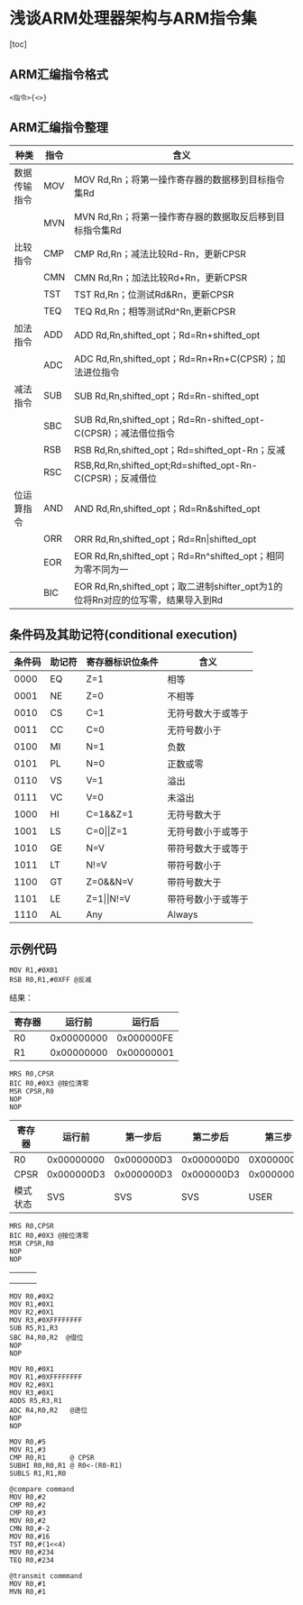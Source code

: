# 浅谈ARM处理器架构与ARM指令集

[toc]

## ARM汇编指令格式

```assembly
<指令>{<>}
```



## ARM汇编指令整理

| 种类         | 指令 | 含义                                                         |
| ------------ | ---- | ------------------------------------------------------------ |
| 数据传输指令 | MOV  | MOV Rd,Rn；将第一操作寄存器的数据移到目标指令集Rd            |
|              | MVN  | MVN Rd,Rn；将第一操作寄存器的数据取反后移到目标指令集Rd      |
| 比较指令     | CMP  | CMP Rd,Rn；减法比较Rd-Rn，更新CPSR                           |
|              | CMN  | CMN Rd,Rn；加法比较Rd+Rn，更新CPSR                           |
|              | TST  | TST Rd,Rn；位测试Rd&Rn，更新CPSR                             |
|              | TEQ  | TEQ Rd,Rn；相等测试Rd^Rn,更新CPSR                            |
| 加法指令     | ADD  | ADD Rd,Rn,shifted_opt；Rd=Rn+shifted_opt                     |
|              | ADC  | ADC Rd,Rn,shifted_opt；Rd=Rn+Rn+C(CPSR)；加法进位指令        |
| 减法指令     | SUB  | SUB Rd,Rn,shifted_opt；Rd=Rn-shifted_opt                     |
|              | SBC  | SUB Rd,Rn,shifted_opt；Rd=Rn-shifted_opt-C(CPSR)；减法借位指令 |
|              | RSB  | RSB Rd,Rn,shifted_opt；Rd=shifted_opt-Rn；反减               |
|              | RSC  | RSB,Rd,Rn,shifted_opt;Rd=shifted_opt-Rn-C(CPSR)；反减借位    |
| 位运算指令   | AND  | AND Rd,Rn,shifted_opt；Rd=Rn&shifted_opt                     |
|              | ORR  | ORR Rd,Rn,shifted_opt；Rd=Rn\|shifted_opt                    |
|              | EOR  | EOR Rd,Rn,shifted_opt；Rd=Rn^shifted_opt；相同为零不同为一   |
|              | BIC  | EOR Rd,Rn,shifted_opt；取二进制shifter_opt为1的位将Rn对应的位写零，结果导入到Rd |

## 条件码及其助记符(conditional execution)

| 条件码 | 助记符 | 寄存器标识位条件 | 含义               |
| ------ | ------ | ---------------- | ------------------ |
| 0000   | EQ     | Z=1              | 相等               |
| 0001   | NE     | Z=0              | 不相等             |
| 0010   | CS     | C=1              | 无符号数大于或等于 |
| 0011   | CC     | C=0              | 无符号数小于       |
| 0100   | MI     | N=1              | 负数               |
| 0101   | PL     | N=0              | 正数或零           |
| 0110   | VS     | V=1              | 溢出               |
| 0111   | VC     | V=0              | 未溢出             |
| 1000   | HI     | C=1&&Z=1         | 无符号数大于       |
| 1001   | LS     | C=0\|\|Z=1       | 无符号数小于或等于 |
| 1010   | GE     | N=V              | 带符号数大于或等于 |
| 1011   | LT     | N!=V             | 带符号数小于       |
| 1100   | GT     | Z=0&&N=V         | 带符号数大于       |
| 1101   | LE     | Z=1\|\|N!=V      | 带符号数小于或等于 |
| 1110   | AL     | Any              | Always             |

## 示例代码

```assembly
MOV R1,#0X01
RSB R0,R1,#0XFF @反减
```
结果：

| 寄存器 | 运行前     | 运行后     |
| ------ | ---------- | ---------- |
| R0     | 0x00000000 | 0x000000FE |
| R1     | 0x00000000 | 0x00000001 |

```assembly
MRS R0,CPSR
BIC R0,#0X3 @按位清零
MSR CPSR,R0
NOP
NOP
```


| 寄存器   | 运行前     | 第一步后   | 第二步后   | 第三步     |
| -------- | ---------- | ---------- | ---------- | ---------- |
| R0       | 0x00000000 | 0x000000D3 | 0x000000D0 | 0X000000D0 |
| CPSR     | 0x000000D3 | 0x000000D3 | 0x000000D3 | 0x000000D0 |
| 模式状态 | SVS        | SVS        | SVS        | USER       |

```assembly
MRS R0,CPSR
BIC R0,#0X3 @按位清零
MSR CPSR,R0
NOP
NOP
```

|      |      |      |
| ---- | ---- | ---- |
|      |      |      |
|      |      |      |
|      |      |      |



```assembly
MOV R0,#0X2
MOV R1,#0X1
MOV R2,#0X1
MOV R3,#0XFFFFFFFF
SUB R5,R1,R3
SBC R4,R0,R2  @借位
NOP
NOP
```

```assembly
MOV R0,#0X1
MOV R1,#0XFFFFFFFF
MOV R2,#0X1
MOV R3,#0X1
ADDS R5,R3,R1
ADC R4,R0,R2   @进位
NOP
NOP
```

```assembly
MOV R0,#5
MOV R1,#3
CMP R0,R1      @ CPSR
SUBHI R0,R0,R1 @ R0<-(R0-R1)
SUBLS R1,R1,R0 
```

```assembly
@compare command
MOV R0,#2
CMP R0,#2
CMP R0,#3
MOV R0,#2
CMN R0,#-2
MOV R0,#16
TST R0,#(1<<4)
MOV R0,#234
TEQ R0,#234
```

```assembly
@transmit commmand
MOV R0,#1
MVN R0,#1
```

